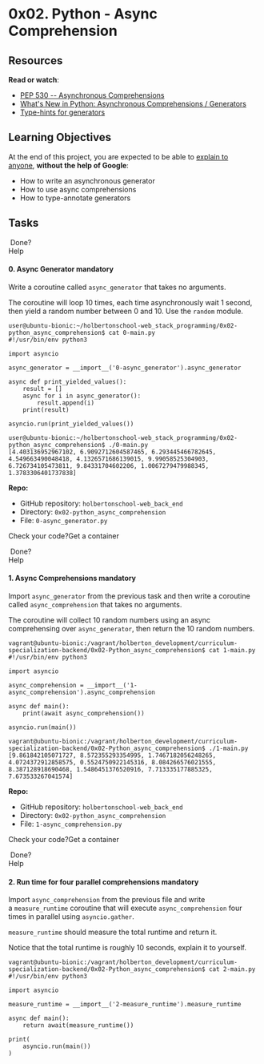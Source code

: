 0x02. Python - Async Comprehension
==================================

Resources
---------

**Read or watch**:

-   [PEP 530 -- Asynchronous Comprehensions](https://intranet.hbtn.io/rltoken/oPa9W6Xr5LS0RFLPLVrcxw "PEP 530 -- Asynchronous Comprehensions")
-   [What's New in Python: Asynchronous Comprehensions / Generators](https://intranet.hbtn.io/rltoken/iSS3NfGQDuzzWFZrfk26mw "What's New in Python: Asynchronous Comprehensions / Generators")
-   [Type-hints for generators](https://intranet.hbtn.io/rltoken/_TDLSwMkOnk9U9tB-gW6mQ "Type-hints for generators")

Learning Objectives
-------------------

At the end of this project, you are expected to be able to [explain to anyone](https://intranet.hbtn.io/rltoken/TLOcqn7tEZmlilX5hTzkcQ "explain to anyone"), **without the help of Google**:

-   How to write an asynchronous generator
-   How to use async comprehensions
-   How to type-annotate generators

Tasks
-----

 Done?\
Help

#### 0\. Async Generator mandatory

Write a coroutine called `async_generator` that takes no arguments.

The coroutine will loop 10 times, each time asynchronously wait 1 second, then yield a random number between 0 and 10. Use the `random` module.

```
user@ubuntu-bionic:~/holbertonschool-web_stack_programming/0x02-python_async_comprehension$ cat 0-main.py
#!/usr/bin/env python3

import asyncio

async_generator = __import__('0-async_generator').async_generator

async def print_yielded_values():
    result = []
    async for i in async_generator():
        result.append(i)
    print(result)

asyncio.run(print_yielded_values())

user@ubuntu-bionic:~/holbertonschool-web_stack_programming/0x02-python_async_comprehension$ ./0-main.py
[4.403136952967102, 6.9092712604587465, 6.293445466782645, 4.549663490048418, 4.1326571686139015, 9.99058525304903, 6.726734105473811, 9.84331704602206, 1.0067279479988345, 1.3783306401737838]

```

**Repo:**

-   GitHub repository: `holbertonschool-web_back_end`
-   Directory: `0x02-python_async_comprehension`
-   File: `0-async_generator.py`

Check your code?Get a container

 Done?\
Help

#### 1\. Async Comprehensions mandatory

Import `async_generator` from the previous task and then write a coroutine called `async_comprehension` that takes no arguments.

The coroutine will collect 10 random numbers using an async comprehensing over `async_generator`, then return the 10 random numbers.

```
vagrant@ubuntu-bionic:/vagrant/holberton_development/curriculum-specialization-backend/0x02-Python_async_comprehension$ cat 1-main.py
#!/usr/bin/env python3

import asyncio

async_comprehension = __import__('1-async_comprehension').async_comprehension

async def main():
    print(await async_comprehension())

asyncio.run(main())

vagrant@ubuntu-bionic:/vagrant/holberton_development/curriculum-specialization-backend/0x02-Python_async_comprehension$ ./1-main.py
[9.861842105071727, 8.572355293354995, 1.7467182056248265, 4.0724372912858575, 0.5524750922145316, 8.084266576021555, 8.387128918690468, 1.5486451376520916, 7.713335177885325, 7.673533267041574]

```

**Repo:**

-   GitHub repository: `holbertonschool-web_back_end`
-   Directory: `0x02-python_async_comprehension`
-   File: `1-async_comprehension.py`

Check your code?Get a container

 Done?\
Help

#### 2\. Run time for four parallel comprehensions mandatory

Import `async_comprehension` from the previous file and write a `measure_runtime` coroutine that will execute `async_comprehension` four times in parallel using `asyncio.gather`.

`measure_runtime` should measure the total runtime and return it.

Notice that the total runtime is roughly 10 seconds, explain it to yourself.

```
vagrant@ubuntu-bionic:/vagrant/holberton_development/curriculum-specialization-backend/0x02-Python_async_comprehension$ cat 2-main.py
#!/usr/bin/env python3

import asyncio

measure_runtime = __import__('2-measure_runtime').measure_runtime

async def main():
    return await(measure_runtime())

print(
    asyncio.run(main())
)


```
